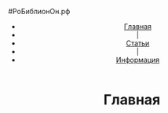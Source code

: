 #РоБиблионОн.рф
<html>
<body>
    <header align = "center">
    <ul>
    <li><a href = "center.html">Главная</a></li>
    <li><a>|</a></li>
    <li><a href = "states.html">Статьи</a></Li>
    <li><a>|</a></li>
    <li><a href = "info.html">Информация</a></li>
    </ul>
</header>
    <h1 align = "center">Главная</h1>
</body>
    </html>
